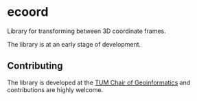 # ecoord

Library for transforming between 3D coordinate frames.

The library is at an early stage of development.

## Contributing

The library is developed at the [TUM Chair of Geoinformatics](https://github.com/tum-gis) and contributions are highly welcome.
